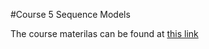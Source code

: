 #Course 5 Sequence Models

The course materilas can be found at [this link](https://drive.google.com/file/d/1PJgknCrAf0VtE7DNbc4iPZ8vEIWgd0bm/view?usp=sharing)
